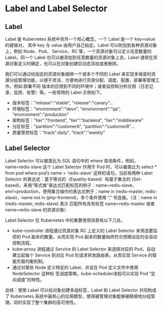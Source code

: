 # Label and Label Selector

## Label

Label 是 Kubernetes 系统中另外一个核心概念。一个 Label 是一个 key=value 的键值对， 其中 key 与 value 由用户自己指定。Label 可以附加到各种资源对象上，例如 Node、Pod、 Service、RC 等，一个资源对象可以定义任意数量的 Label，同一个 Label 也可以被添加到任意数量的资源对象上去，Label 通常在资源对象定义时确定，也可以在对象创建后动态添加或者删除。

我们可以通过给指定的资源对象捆绑一个或多个不同的 Label 来实现多维度的资源分组管理功能，以便于灵活、方便地进行资源分配、调度、配置、部署等管理工作。例如:部署不同 版本的应用到不同的环境中；或者监控和分析应用（日志记录、监控、告警）等。一些常用的 Label 示例如下。

* 版本标签："release":"stable", "release":"canary"...
* 环境标签："environment":"devn", "environment":"qa", "environment":"production"
* 架构标签："tier":"frontend", "tier":"backend", "tier":"middleware"
* 分区标签："partition":"customerA", "partition":"customerB"...
* 质量管控标签："track":daily", "track":"weekly"

## Label Selector

Label Selector 可以被类比为 SQL 语句中的 where 查询条件，例如，name=redis-slave 这个 Label Selector 作用于 Pod 时，可以被类比为 select * from pod where pod’s name = 'redis-slave' 这样的语句。当前有两种 Label Selector 的表达式：基于等式的（Equality-based）和基于集合的 (Set-based)，釆用“等式类”表达式匹配标签的例子：name=redis-slave，env!=production，使用集合操作的表达式例子：name in (redis-master, redis-slave)，name not in (php-frontend)，多个条件使用 “,” 号连接。（注：name in (redis-master, redis-slave) 表示 匹配所有具有标签 name=redis-master 或者 name=redis-slave 的资源对象）

Label Selector 在 Kubernetes 中的重要使用场景有以下几处。

* kube-controller 进程通过资源对象 RC 上定义的 Label Selector 来筛选要监控的 Pod 副本的数量，从而实现 Pod 副本的数量始终符合预期设定的全自动控制流程。
* kube-proxy 进程通过 Service 的 Label Selector 来选择对应的 Pod，自动建立起每个 Service 到对应 Pod 的请求转发路由表，从而实现 Service 的智能负载均衡机制。
* 通过对某些 Node 定义特定的 Label，并且在 Pod 定义文件中使用 NodeSelector 这种标 签调度策略，kube-scheduler进程可以实现 Pod “定向调度”的特性。

总结：使用 Label 可以给对象创建多组标签，Label 和 Label Selector 共同构成了 Kubernetes 系统中最核心的应用模型，使得被管理对象能够被精细地分组管理，同时实现了整个集群的高可用性。